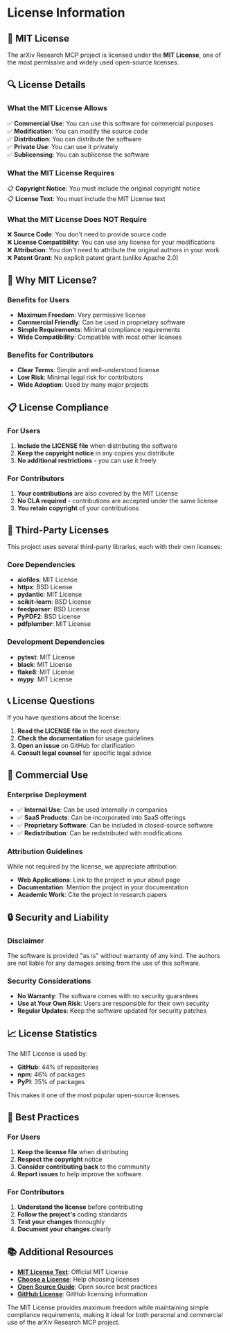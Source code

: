 # License Information

## 📄 MIT License

The arXiv Research MCP project is licensed under the **MIT License**, one of the most permissive and widely used open-source licenses.

## 🔍 License Details

### What the MIT License Allows

✅ **Commercial Use**: You can use this software for commercial purposes  
✅ **Modification**: You can modify the source code  
✅ **Distribution**: You can distribute the software  
✅ **Private Use**: You can use it privately  
✅ **Sublicensing**: You can sublicense the software  

### What the MIT License Requires

📋 **Copyright Notice**: You must include the original copyright notice  
📋 **License Text**: You must include the MIT License text  

### What the MIT License Does NOT Require

❌ **Source Code**: You don't need to provide source code  
❌ **License Compatibility**: You can use any license for your modifications  
❌ **Attribution**: You don't need to attribute the original authors in your work  
❌ **Patent Grant**: No explicit patent grant (unlike Apache 2.0)  

## 🎯 Why MIT License?

### Benefits for Users
- **Maximum Freedom**: Very permissive license
- **Commercial Friendly**: Can be used in proprietary software
- **Simple Requirements**: Minimal compliance requirements
- **Wide Compatibility**: Compatible with most other licenses

### Benefits for Contributors
- **Clear Terms**: Simple and well-understood license
- **Low Risk**: Minimal legal risk for contributors
- **Wide Adoption**: Used by many major projects

## 📋 License Compliance

### For Users
1. **Include the LICENSE file** when distributing the software
2. **Keep the copyright notice** in any copies you distribute
3. **No additional restrictions** - you can use it freely

### For Contributors
1. **Your contributions** are also covered by the MIT License
2. **No CLA required** - contributions are accepted under the same license
3. **You retain copyright** of your contributions

## 🔗 Third-Party Licenses

This project uses several third-party libraries, each with their own licenses:

### Core Dependencies
- **aiofiles**: MIT License
- **httpx**: BSD License
- **pydantic**: MIT License
- **scikit-learn**: BSD License
- **feedparser**: BSD License
- **PyPDF2**: BSD License
- **pdfplumber**: MIT License

### Development Dependencies
- **pytest**: MIT License
- **black**: MIT License
- **flake8**: MIT License
- **mypy**: MIT License

## 📞 License Questions

If you have questions about the license:

1. **Read the LICENSE file** in the root directory
2. **Check the documentation** for usage guidelines
3. **Open an issue** on GitHub for clarification
4. **Consult legal counsel** for specific legal advice

## 🚀 Commercial Use

### Enterprise Deployment
- ✅ **Internal Use**: Can be used internally in companies
- ✅ **SaaS Products**: Can be incorporated into SaaS offerings
- ✅ **Proprietary Software**: Can be included in closed-source software
- ✅ **Redistribution**: Can be redistributed with modifications

### Attribution Guidelines
While not required by the license, we appreciate attribution:
- **Web Applications**: Link to the project in your about page
- **Documentation**: Mention the project in your documentation
- **Academic Work**: Cite the project in research papers

## 🔒 Security and Liability

### Disclaimer
The software is provided "as is" without warranty of any kind. The authors are not liable for any damages arising from the use of this software.

### Security Considerations
- **No Warranty**: The software comes with no security guarantees
- **Use at Your Own Risk**: Users are responsible for their own security
- **Regular Updates**: Keep the software updated for security patches

## 📈 License Statistics

The MIT License is used by:
- **GitHub**: 44% of repositories
- **npm**: 46% of packages
- **PyPI**: 35% of packages

This makes it one of the most popular open-source licenses.

## 🎯 Best Practices

### For Users
1. **Keep the license file** when distributing
2. **Respect the copyright** notice
3. **Consider contributing back** to the community
4. **Report issues** to help improve the software

### For Contributors
1. **Understand the license** before contributing
2. **Follow the project's** coding standards
3. **Test your changes** thoroughly
4. **Document your changes** clearly

## 📚 Additional Resources

- **[MIT License Text](https://opensource.org/licenses/MIT)**: Official MIT License
- **[Choose a License](https://choosealicense.com/)**: Help choosing licenses
- **[Open Source Guide](https://opensource.guide/)**: Open source best practices
- **[GitHub License](https://docs.github.com/en/repositories/managing-your-repositorys-settings-and-features/customizing-your-repository/licensing-a-repository)**: GitHub licensing information

The MIT License provides maximum freedom while maintaining simple compliance requirements, making it ideal for both personal and commercial use of the arXiv Research MCP project. 